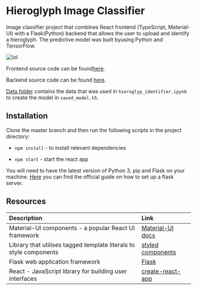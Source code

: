 # Hieroglyph Image Classifier

Image classifier project that combines React frontend (TypeScript, Material-UI) with a Flask(Python) backend that allows the user to upload and identify a hieroglyph. The predictive model was built byusing Python and TensorFlow.

![lol](src/assets/readme.png)

Frontend source code can be found[here](https://github.com/XandraV/hieroglyp-image-classifier/tree/master/app/hieroglyph-react).

Backend source code can be found [here](https://github.com/XandraV/hieroglyp-image-classifier/tree/master/app/backend/).

[Data folder](https://github.com/XandraV/hieroglyp-image-classifier/tree/master/data) contains the data that was used in `hieroglyp_identifier.ipynb` to create the model in `saved_model.h5`.

## Installation

Clone the master branch and then run the following scripts in the project directory:

- `npm install` - to install relevant dependencies

- `npm start` - start the react app

You will need to have the latest version of Python 3, pip and Flask on your machine. [Here](https://flask.palletsprojects.com/en/1.1.x/installation/) you can find the official guide on how to set up a flask server.

## Resources

| Description                                                        | Link                                                                      |
| :----------------------------------------------------------------- | :------------------------------------------------------------------------ |
| Material-UI components - a popular React UI framework              | [Material-UI docs](https://material-ui.com/getting-started/installation/) |
| Library that utilises tagged template literals to style components | [styled components](https://styled-components.com/)                       |
| Flask web application framework                                    | [Flask](https://flask.palletsprojects.com/en/1.1.x/)                      |
| React - JavaScript library for building user interfaces            | [create-react-app](https://github.com/facebook/create-react-app)          |
